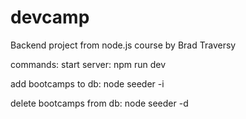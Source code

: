 # devcamp
Backend project from node.js course by Brad Traversy

commands:
start server: npm run dev

add bootcamps to db: node seeder -i

delete bootcamps from db: node seeder -d
